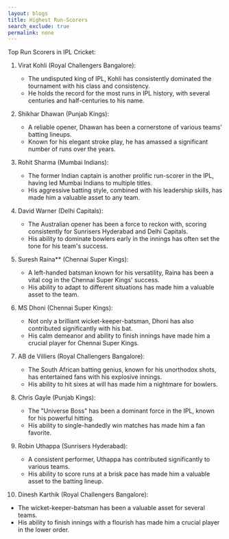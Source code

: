 ```yaml
---
layout: blogs 
title: Highest Run-Scorers
search_exclude: true
permalink: none
---
```


Top Run Scorers in IPL Cricket:

1. Virat Kohli (Royal Challengers Bangalore): 
   * The undisputed king of IPL, Kohli has consistently dominated the tournament with his class and consistency. 
   * He holds the record for the most runs in IPL history, with several centuries and half-centuries to his name. 

2. Shikhar Dhawan (Punjab Kings):
   * A reliable opener, Dhawan has been a cornerstone of various teams' batting lineups. 
   * Known for his elegant stroke play, he has amassed a significant number of runs over the years. 

3. Rohit Sharma (Mumbai Indians):
   * The former Indian captain is another prolific run-scorer in the IPL, having led Mumbai Indians to multiple titles. 
   * His aggressive batting style, combined with his leadership skills, has made him a valuable asset to any team.

4. David Warner (Delhi Capitals):
   * The Australian opener has been a force to reckon with, scoring consistently for Sunrisers Hyderabad and Delhi Capitals. 
   * His ability to dominate bowlers early in the innings has often set the tone for his team's success. 

5. Suresh Raina** (Chennai Super Kings):
   * A left-handed batsman known for his versatility, Raina has been a vital cog in the Chennai Super Kings' success. 
   * His ability to adapt to different situations has made him a valuable asset to the team. 

6. MS Dhoni (Chennai Super Kings):
   * Not only a brilliant wicket-keeper-batsman, Dhoni has also contributed significantly with his bat. 
   * His calm demeanor and ability to finish innings have made him a crucial player for Chennai Super Kings.

7. AB de Villiers (Royal Challengers Bangalore):
   * The South African batting genius, known for his unorthodox shots, has entertained fans with his explosive innings. 
   * His ability to hit sixes at will has made him a nightmare for bowlers.

8. Chris Gayle (Punjab Kings):
   * The "Universe Boss" has been a dominant force in the IPL, known for his powerful hitting. 
   * His ability to single-handedly win matches has made him a fan favorite.

9. Robin Uthappa (Sunrisers Hyderabad):
   * A consistent performer, Uthappa has contributed significantly to various teams. 
   * His ability to score runs at a brisk pace has made him a valuable asset to the batting lineup.

10. Dinesh Karthik (Royal Challengers Bangalore):
   * The wicket-keeper-batsman has been a valuable asset for several teams. 
   * His ability to finish innings with a flourish has made him a crucial player in the lower order.
